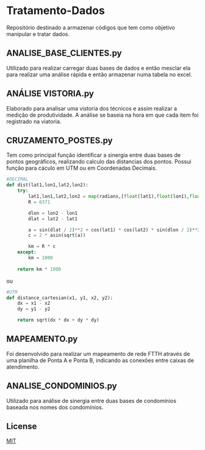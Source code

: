 # Tratamento-Dados
Repositório destinado a armazenar códigos que tem como objetivo manipular e tratar dados.

## ANALISE_BASE_CLIENTES.py

Utilizado para realizar carregar duas bases de dados e então mesclar ela para realizar uma análise rápida e então armazenar numa tabela no excel.

## ANÁLISE VISTORIA.py

Elaborado para analisar uma vistoria dos técnicos e assim realizar a medição de produtividade. A análise se baseia na hora em que cada item foi registrado na viatoria.

## CRUZAMENTO_POSTES.py

Tem como principal função identificar a sinergia entre duas bases de pontos geográficos, realizando calculo das distancias dos pontos. Possui função para cáculo em UTM ou em Coordenadas Decimais.

```python
#DECIMAL
def dist(lat1,lon1,lat2,lon2):
    try:
        lat1,lon1,lat2,lon2 = map(radians,[float(lat1),float(lon1),float(lat2),float(lon2)])
        R = 6371

        dlon = lon2 - lon1
        dlat = lat2 - lat1

        a = sin(dlat / 2)**2 + cos(lat1) * cos(lat2) * sin(dlon / 2)**2
        c = 2 * asin(sqrt(a))

        km = R * c
    except:
        km = 1000
        
    return km * 1000
```
ou
```python
#UTM
def distance_cartesian(x1, y1, x2, y2):
    dx = x1 - x2
    dy = y1 - y2

    return sqrt(dx * dx + dy * dy)
```

## MAPEAMENTO.py

Foi desenvolvido para realizar um mapeamento de rede FTTH através de uma planilha de Ponta A e Ponta B, indicando as conexões entre caixas de atendimento.

## ANALISE_CONDOMINIOS.py

Utilizado para análise de sinergia entre duas bases de condomínios baseada nos nomes dos condomínios.

## License
[MIT](https://choosealicense.com/licenses/mit/)
